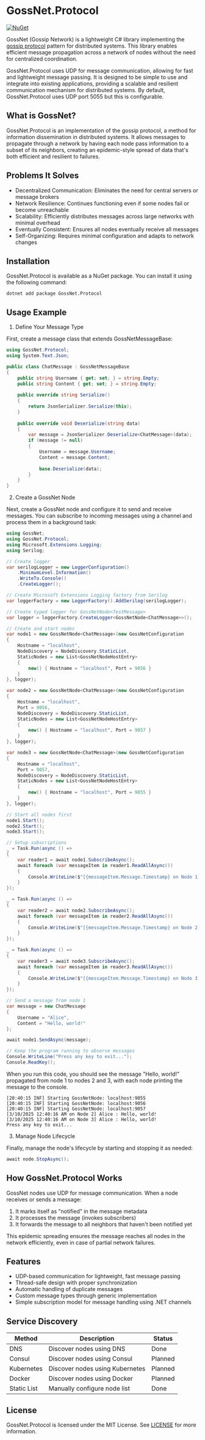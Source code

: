 # GossNet.Protocol

[![NuGet](https://img.shields.io/nuget/v/GossNet.Protocol.svg)](https://www.nuget.org/packages/GossNet.Protocol)

GossNet (Gossip Network) is a lightweight C# library implementing the [gossip protocol](https://en.wikipedia.org/wiki/Gossip_protocol) pattern for distributed systems. This library enables efficient message propagation across a network of nodes without the need for centralized coordination.

GossNet.Protocol uses UDP for message communication, allowing for fast and lightweight message passing. It is designed to be simple to use and integrate into existing applications, providing a scalable and resilient communication mechanism for distributed systems. By default, GossNet.Protocol uses UDP port 5055 but this is configurable.

## What is GossNet?

GossNet.Protocol is an implementation of the gossip protocol, a method for information dissemination in distributed systems. It allows messages to propagate through a network by having each node pass information to a subset of its neighbors, creating an epidemic-style spread of data that's both efficient and resilient to failures.

## Problems It Solves

- Decentralized Communication: Eliminates the need for central servers or message brokers
- Network Resilience: Continues functioning even if some nodes fail or become unreachable
- Scalability: Efficiently distributes messages across large networks with minimal overhead
- Eventually Consistent: Ensures all nodes eventually receive all messages
- Self-Organizing: Requires minimal configuration and adapts to network changes

## Installation

GossNet.Protocol is available as a NuGet package. You can install it using the following command:

```shell
dotnet add package GossNet.Protocol
```

## Usage Example

1. Define Your Message Type

First, create a message class that extends GossNetMessageBase:

```csharp
using GossNet.Protocol;
using System.Text.Json;

public class ChatMessage : GossNetMessageBase
{
    public string Username { get; set; } = string.Empty;
    public string Content { get; set; } = string.Empty;
    
    public override string Serialize()
    {
        return JsonSerializer.Serialize(this);
    }
    
    public override void Deserialize(string data)
    {
        var message = JsonSerializer.Deserialize<ChatMessage>(data);
        if (message != null)
        {
            Username = message.Username;
            Content = message.Content;
            
            base.Deserialize(data);
        }
    }
}
```

2. Create a GossNet Node

Next, create a GossNet node and configure it to send and receive messages. You can subscribe to incoming messages using a channel and process them in a background task:

```csharp
using GossNet;
using GossNet.Protocol;
using Microsoft.Extensions.Logging;
using Serilog;

// Create logger
var serilogLogger = new LoggerConfiguration()
    .MinimumLevel.Information()
    .WriteTo.Console()
    .CreateLogger();

// Create Microsoft Extensions Logging factory from Serilog
var loggerFactory = new LoggerFactory().AddSerilog(serilogLogger);

// Create typed logger for GossNetNode<TestMessage>
var logger = loggerFactory.CreateLogger<GossNetNode<ChatMessage>>();

// Create and start nodes
var node1 = new GossNetNode<ChatMessage>(new GossNetConfiguration
{
    Hostname = "localhost",
    NodeDiscovery = NodeDiscovery.StaticList,
    StaticNodes = new List<GossNetNodeHostEntry> 
    { 
        new() { Hostname = "localhost", Port = 9056 }
    }
}, logger);

var node2 = new GossNetNode<ChatMessage>(new GossNetConfiguration
{
    Hostname = "localhost",
    Port = 9056,
    NodeDiscovery = NodeDiscovery.StaticList,
    StaticNodes = new List<GossNetNodeHostEntry> 
    { 
        new() { Hostname = "localhost", Port = 9057 } 
    }
}, logger);

var node3 = new GossNetNode<ChatMessage>(new GossNetConfiguration
{
    Hostname = "localhost",
    Port = 9057,
    NodeDiscovery = NodeDiscovery.StaticList,
    StaticNodes = new List<GossNetNodeHostEntry> 
    { 
        new() { Hostname = "localhost", Port = 9055 }
    }
}, logger);

// Start all nodes first
node1.Start();
node2.Start();
node3.Start();

// Setup subscriptions
_ = Task.Run(async () =>
{
    var reader1 = await node1.SubscribeAsync();
    await foreach (var messageItem in reader1.ReadAllAsync())
    {
        Console.WriteLine($"[{messageItem.Message.Timestamp} on Node 1] {messageItem.Message.Username} : {messageItem.Message.Content}");
    }
});

_ = Task.Run(async () =>
{
    var reader2 = await node2.SubscribeAsync();
    await foreach (var messageItem in reader2.ReadAllAsync())
    {
        Console.WriteLine($"[{messageItem.Message.Timestamp} on Node 2] {messageItem.Message.Username} : {messageItem.Message.Content}");
    }
});

_ = Task.Run(async () =>
{
    var reader3 = await node3.SubscribeAsync();
    await foreach (var messageItem in reader3.ReadAllAsync())
    {
        Console.WriteLine($"[{messageItem.Message.Timestamp} on Node 3] {messageItem.Message.Username} : {messageItem.Message.Content}");
    }
});

// Send a message from node 1
var message = new ChatMessage
{
    Username = "Alice",
    Content = "Hello, world!"
};

await node1.SendAsync(message);

// Keep the program running to observe messages
Console.WriteLine("Press any key to exit...");
Console.ReadKey();
```

When you run this code, you should see the message "Hello, world!" propagated from node 1 to nodes 2 and 3, with each node printing the message to the console.

```text
[20:40:15 INF] Starting GossNetNode: localhost:9055
[20:40:15 INF] Starting GossNetNode: localhost:9056
[20:40:15 INF] Starting GossNetNode: localhost:9057
[3/10/2025 12:40:16 AM on Node 2] Alice : Hello, world!
[3/10/2025 12:40:16 AM on Node 3] Alice : Hello, world!
Press any key to exit...
```

3. Manage Node Lifecycle

Finally, manage the node's lifecycle by starting and stopping it as needed:

```csharp
await node.StopAsync();
```

## How GossNet.Protocol Works

GossNet nodes use UDP for message communication. When a node receives or sends a message:

1. It marks itself as "notified" in the message metadata
2. It processes the message (invokes subscribers)
3. It forwards the message to all neighbors that haven't been notified yet

This epidemic spreading ensures the message reaches all nodes in the network efficiently, even in case of partial network failures.

## Features

- UDP-based communication for lightweight, fast message passing
- Thread-safe design with proper synchronization
- Automatic handling of duplicate messages
- Custom message types through generic implementation
- Simple subscription model for message handling using .NET channels

## Service Discovery

| Method      | Description                     | Status  |
|-------------|---------------------------------|---------|
| DNS         | Discover nodes using DNS        | Done    |
| Consul      | Discover nodes using Consul     | Planned |
| Kubernetes  | Discover nodes using Kubernetes | Planned |
| Docker      | Discover nodes using Docker     | Planned |
| Static List | Manually configure node list    | Done    |


## License

GossNet.Protocol is licensed under the MIT License. See [LICENSE](LICENSE) for more information.